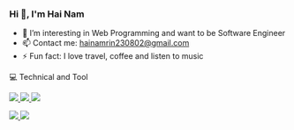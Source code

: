 ###                                               Hi 👋, I'm Hai Nam 
      
- 🌱 I’m interesting in Web Programming and want to be Software Engineer 
- 📫 Contact me: hainamrin230802@gmail.com
- ⚡ Fun fact: I love travel, coffee and listen to music

<!--
**githainam/githainam** is a ✨ _special_ ✨ repository because its `README.md` (this file) appears on your GitHub profile.

Here are some ideas to get you started:

-->
<p align= "center">
      <p>💻 Technical and Tool </p>
     <a href="https://www.facebook.com/HaiNammm">
      <img src="https://img.icons8.com/bubbles/100/null/facebook-new.png"/>
</a> 
     <a href="https://mail.google.com/mail/u/0/?tab=rm&ogbl#inbox">
      <img src="https://img.icons8.com/bubbles/100/null/apple-mail.png"/>
</a> 
      
<a href="https://www.instagram.com">
      <img src="https://img.icons8.com/bubbles/100/null/instagram-new--v2.png"/>
</a> <br>
<p>     
   <a href="https://github.com/githainam">
      <img src="https://img.icons8.com/glyph-neue/64/null/github.png"/>
</a>
 <img src="https://img.icons8.com/fluency/48/null/visual-studio-code-2019.png"/>
      </p>
</p>
